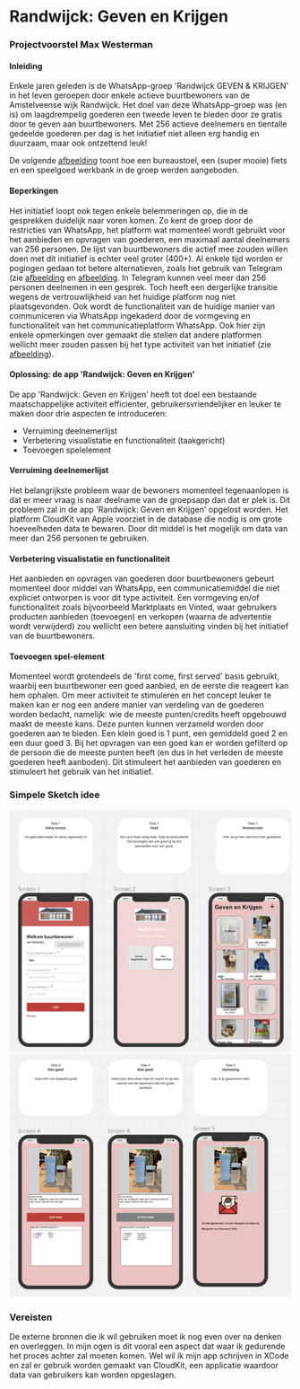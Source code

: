# Randwijck: Geven en Krijgen

### Projectvoorstel Max Westerman


#### Inleiding
Enkele jaren geleden is de WhatsApp-groep 'Randwijck GEVEN & KRIJGEN' in het leven geroepen door 
enkele actieve buurtbewoners van de Amstelveense wijk Randwijck. Het doel van deze WhatsApp-groep was (en is) 
om laagdrempelig goederen een tweede leven te bieden door ze gratis door te geven aan buurtbewoners.
Met 256 actieve deelnemers en tientalle gedeelde goederen per dag is het initiatief niet alleen erg handig en duurzaam, maar ook ontzettend leuk!

De volgende [afbeelding](/doc/Foto1-whatsapp.jpeg) toont hoe een bureaustoel, een (super mooie) fiets en een speelgoed werkbank in de groep werden aangeboden.

#### Beperkingen
Het initiatief loopt ook tegen enkele belemmeringen op, die in de gesprekken duidelijk naar voren komen. 
Zo kent de groep door de restricties van WhatsApp, het platform wat momenteel wordt gebruikt voor het aanbieden en opvragen van goederen, 
een maximaal aantal deelnemers van 256 personen. De lijst van buurtbewoners die actief mee zouden willen doen met dit initiatief is echter veel groter (400+).
Al enkele tijd worden er pogingen gedaan tot betere alternatieven, zoals het gebruik van Telegram (zie [afbeelding](/doc/Foto3-whatsapp.jpeg) en [afbeelding](/doc/Foto4-whatsapp.jpeg).
In Telegram kunnen veel meer dan 256 personen deelnemen in een gesprek. Toch heeft een dergerlijke transitie wegens de vertrouwlijkheid van het huidige platform nog niet plaatsgevonden.
Ook wordt de functionaliteit van de huidige manier van communiceren via WhatsApp ingekaderd door de vormgeving en functionaliteit van het communicatieplatform WhatsApp. Ook hier zijn enkele opmerkingen over gemaakt die stellen dat andere platformen wellicht meer zouden passen bij het type activiteit van het initiatief (zie [afbeelding](/doc/Foto2-whatsapp.jpeg)).

#### Oplossing: de app 'Randwijck: Geven en Krijgen'
De app 'Randwijck: Geven en Krijgen' heeft tot doel een bestaande maatschappelijke activiteit efficienter, gebruikersvriendelijker en leuker te maken door drie aspecten te introduceren:
- Verruiming deelnemerlijst
- Verbetering visualistatie en functionaliteit (taakgericht)
- Toevoegen spelelement

#### Verruiming deelnemerlijst
Het belangrijkste probleem waar de bewoners momenteel tegenaanlopen is dat er meer vraag is naar deelname van de groepsapp dan dat er plek is.
Dit probleem zal in de app 'Randwijck: Geven en Krijgen' opgelost worden. Het platform CloudKit van Apple voorziet in de database die nodig is 
om grote hoeveelheden data te bewaren. Door dit middel is het mogelijk om data van meer dan 256 personen te gebruiken.

#### Verbetering visualistatie en functionaliteit
Het aanbieden en opvragen van goederen door buurtbewoners gebeurt momenteel door middel van WhatsApp, een communicatiemiddel die niet expliciet 
ontworpen is voor dit type activiteit. Een vormgeving en/of functionaliteit zoals bijvoorbeeld Marktplaats en Vinted, waar gebruikers producten aanbieden (toevoegen) en verkopen (waarna de advertentie wordt verwijderd) zou wellicht een betere aansluiting vinden bij het initiatief van de buurtbewoners.

#### Toevoegen spel-element
Momenteel wordt grotendeels de 'first come, first served' basis gebruikt, waarbij een buurtbewoner een goed aanbied, en de eerste die reageert kan hem ophalen. Om meer activiteit te stimuleren en het concept leuker te maken kan er nog een andere manier van verdeling van de goederen worden bedacht, namelijk: wie de meeste punten/credits heeft opgebouwd maakt de meeste kans. Deze punten kunnen verzameld worden door goederen aan te bieden. Een klein goed is 1 punt, een gemiddeld goed 2 en een duur goed 3. Bij het opvragen van een goed kan er worden gefilterd op de persoon die de meeste punten heeft (en dus in het verleden de meeste goederen heeft aanboden). Dit stimuleert het aanbieden van goederen en stimuleert het gebruik van het initiatief.

### Simpele Sketch idee

![Sketch idee deel 1](/doc/Scetch1.jpeg)
![Sketch idee deel 2](/doc/Scetch2.jpeg)

### Vereisten
De externe bronnen die ik wil gebruiken moet ik nog even over na denken en overleggen. In mijn ogen is dit vooral een aspect dat waar ik gedurende het proces achter zal moeten komen. Wel wil ik mijn app schrijven in XCode en zal er gebruik worden gemaakt van CloudKit, een applicatie waardoor data van gebruikers kan worden opgeslagen.



